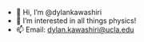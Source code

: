 - 👋 Hi, I’m @dylankawashiri
- 👀 I’m interested in all things physics!
- 📫 Email: dylan.kawashiri@ucla.edu

<!---
dylankawashiri/dylankawashiri is a ✨ special ✨ repository because its `README.md` (this file) appears on your GitHub profile.
You can click the Preview link to take a look at your changes.
--->

